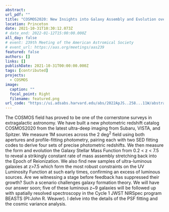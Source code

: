 ```yaml
---
abstract: 
url_pdf: ""
title: "COSMOS2020: New Insights into Galaxy Assembly and Evolution over the first 10 Billion Years"
location: Princeton 
date: 2021-10-31T10:30:12.073Z
# date_end: 2022-01-12T15:00:00.000Z
all_day: false
# event: 239th Meeting of the American Astromical Society
# event_url: https://aas.org/meetings/aas239
featured: false
authors: []
links: []
publishDate: 2021-10-31T00:00:00.000Z
tags: [contributed]
projects:
  - COSMOS
image:
  caption: ""
  focal_point: Right
  filename: featured.png
url_code: "https://ui.adsabs.harvard.edu/abs/2022ApJS..258...11W/abstract"
---
```

The COSMOS field has proved to be one of the cornerstone surveys in extragalactic astronomy. We have built a new photometric redshift catalog COSMOS2020 from the latest ultra-deep imaging from Subaru, VISTA, and Spitzer. We measure 1M sources across the 2 deg$^2$ field using both apertures and profile-fitting photometry, pairing each with two SED fitting codes to derive four sets of precise photometric redshifts. We then measure the form and evolution the Galaxy Stellar Mass Function from 0.2 < z < 7.5 to reveal a strikingly constant rate of mass assembly stretching back into the Epoch of Reionization. We also find new samples of ultra-luminous galaxies at z>7.5 which form the most robust constraints on the UV Luminosity Function at such early times, confirming an excess of luminous sources. Are we witnessing a stage before feedback has suppressed their growth? Such a scenario challenges galaxy formation theory. We will have our answer soon; five of these luminous z~9 galaxies will be followed up with spatially resolved spectroscopy in the Cycle 1 JWST NIRSpec program BEASTS (PI:John R. Weaver). I delve into the details of the PSF fitting and the cosmic variance analysis.